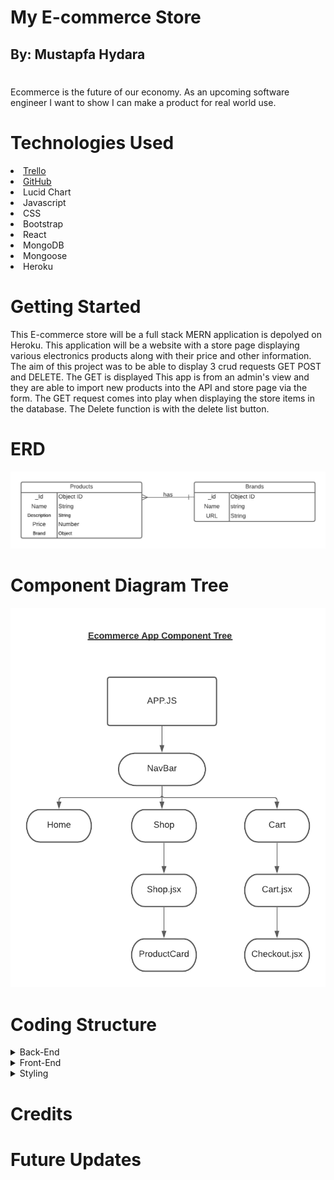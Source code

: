 # My E-commerce Store
## By: Mustapfa Hydara
#
Ecommerce is the future of our economy. As an upcoming software engineer I want to show I can make a product for real world use.

# Technologies Used
<li>  <a href = "https://trello.com/b/BNq3IkjE/ecommerce-store">Trello </a>
<li>  <a href = "https://github.com/mhydara0624/Ecommercestore">GitHub </a>
<li> Lucid Chart
<li> Javascript
<li> CSS
<li> Bootstrap
<li> React
<li> MongoDB
<li> Mongoose
<li> Heroku

# Getting Started
This E-commerce store will be a full stack MERN application is depolyed on Heroku. This application will be a website with a store page displaying various electronics products along with their price and other information. The aim of this project was to be able to display 3 crud requests GET POST and DELETE. The GET is displayed This app is from an admin's view and they are able to import new products into the API and store page via the form. The GET request comes into play when displaying the store items in the database. The Delete function is with the delete list button.

# ERD
 <img src = 'mdpictures/EcommerceERD3.png'>

 # Component Diagram Tree
 <img src = 'mdpictures/componenttreecommerce21.png'>

# Coding Structure
<details>
<summary> Back-End</summary>
<li> The Back-End process started with using mongoose with mongodb and setting up boilerplate as well as the schemas for my data. I used two schema but used mongoose associations with my brand schema so I could use it without repeating it over multiple products. I made sure to export both. 
<img src='mdpictures/productschema.png'>
<li> After setting up my two schema I decided to set up a seed file to give my application data to begin with. After completing this and seeding the data into my database I was ready to move on to express.
<li> Before setting up my express routes I set up my controllers so that I would be able to manipulate the data as needed. Below I have provided an example of my controllers with my POST request controller.

```javascript
const createProducts = async (req, res) => {
  try {
    const product = await new Product(req.body)
    await product.save()
    return res.status(201).json({
      product
    })
  } catch (error) {
    return res.status(500).json({ error: error.message })
  }
}
```
<li> The importance of controllers is dispalyed when you see how simple express routes become when you can just reference the controller function. After testing my routes on insomnia I was able to begin to move on to react. Below I have shown my express routes.

```javascript
const { Router } = require('express')
const router = Router()
const controllers = require('../controllers')

router.get('/', (req, res) => res.send('This is root!'))

router.get('/products', controllers.getAllProducts)

router.post('/products', controllers.createProducts)

router.delete('/products/:id', controllers.deleteProduct)

module.exports = router

```
</details>  

<details>
<summary> Front-End</summary>
<li> The front end react app was much more expansive than the backend. My front end applications currently utilizes 3 pages. A Home page, Store page, and Product Form page. These pages were made with 3 components. My Nav component, Product Card and Text Input component.
<li> Most of my logic was contained in my APP.js page. This is where i deployed the Use State and Use Effect react hooks to display my array of products on the store page. Below I will show how i was able to implement my GET request with the frontend.

```javascript
const [products, setProducts] = useState([])

 useEffect(() => {
    async function getProducts() {
      let res = await axios.get(`${BASE_URL}`)
      console.log(res.data)
      setProducts(res.data)
    }
    getProducts()
    return
  }, [])
```
</details> 


<details>
<summary> Styling</summary>
</details>  
 
 # Credits


 # Future Updates